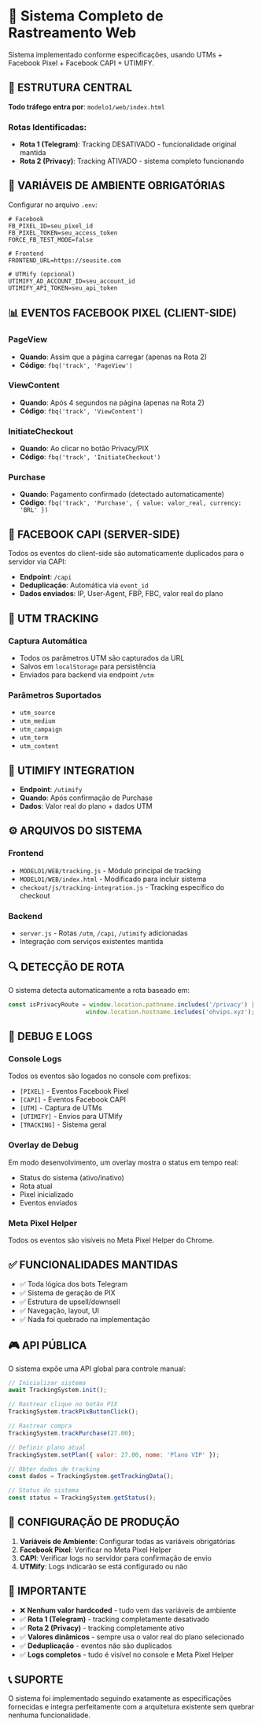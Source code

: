 # 🎯 Sistema Completo de Rastreamento Web

Sistema implementado conforme especificações, usando UTMs + Facebook Pixel + Facebook CAPI + UTIMIFY.

## 📍 ESTRUTURA CENTRAL

**Todo tráfego entra por**: `modelo1/web/index.html`

### Rotas Identificadas:
- **Rota 1 (Telegram)**: Tracking DESATIVADO - funcionalidade original mantida
- **Rota 2 (Privacy)**: Tracking ATIVADO - sistema completo funcionando

## 🔐 VARIÁVEIS DE AMBIENTE OBRIGATÓRIAS

Configurar no arquivo `.env`:

```env
# Facebook
FB_PIXEL_ID=seu_pixel_id
FB_PIXEL_TOKEN=seu_access_token
FORCE_FB_TEST_MODE=false

# Frontend
FRONTEND_URL=https://seusite.com

# UTMify (opcional)
UTIMIFY_AD_ACCOUNT_ID=seu_account_id
UTIMIFY_API_TOKEN=seu_api_token
```

## 📊 EVENTOS FACEBOOK PIXEL (CLIENT-SIDE)

### PageView
- **Quando**: Assim que a página carregar (apenas na Rota 2)
- **Código**: `fbq('track', 'PageView')`

### ViewContent
- **Quando**: Após 4 segundos na página (apenas na Rota 2)
- **Código**: `fbq('track', 'ViewContent')`

### InitiateCheckout
- **Quando**: Ao clicar no botão Privacy/PIX
- **Código**: `fbq('track', 'InitiateCheckout')`

### Purchase
- **Quando**: Pagamento confirmado (detectado automaticamente)
- **Código**: `fbq('track', 'Purchase', { value: valor_real, currency: 'BRL' })`

## 🚀 FACEBOOK CAPI (SERVER-SIDE)

Todos os eventos do client-side são automaticamente duplicados para o servidor via CAPI:

- **Endpoint**: `/capi`
- **Deduplicação**: Automática via `event_id`
- **Dados enviados**: IP, User-Agent, FBP, FBC, valor real do plano

## 🎯 UTM TRACKING

### Captura Automática
- Todos os parâmetros UTM são capturados da URL
- Salvos em `localStorage` para persistência
- Enviados para backend via endpoint `/utm`

### Parâmetros Suportados
- `utm_source`
- `utm_medium` 
- `utm_campaign`
- `utm_term`
- `utm_content`

## 💼 UTIMIFY INTEGRATION

- **Endpoint**: `/utimify`
- **Quando**: Após confirmação de Purchase
- **Dados**: Valor real do plano + dados UTM

## ⚙️ ARQUIVOS DO SISTEMA

### Frontend
- `MODELO1/WEB/tracking.js` - Módulo principal de tracking
- `MODELO1/WEB/index.html` - Modificado para incluir sistema
- `checkout/js/tracking-integration.js` - Tracking específico do checkout

### Backend
- `server.js` - Rotas `/utm`, `/capi`, `/utimify` adicionadas
- Integração com serviços existentes mantida

## 🔍 DETECÇÃO DE ROTA

O sistema detecta automaticamente a rota baseado em:

```javascript
const isPrivacyRoute = window.location.pathname.includes('/privacy') || 
                      window.location.hostname.includes('ohvips.xyz');
```

## 🧠 DEBUG E LOGS

### Console Logs
Todos os eventos são logados no console com prefixos:
- `[PIXEL]` - Eventos Facebook Pixel
- `[CAPI]` - Eventos Facebook CAPI  
- `[UTM]` - Captura de UTMs
- `[UTIMIFY]` - Envios para UTMify
- `[TRACKING]` - Sistema geral

### Overlay de Debug
Em modo desenvolvimento, um overlay mostra o status em tempo real:
- Status do sistema (ativo/inativo)
- Rota atual
- Pixel inicializado
- Eventos enviados

### Meta Pixel Helper
Todos os eventos são visíveis no Meta Pixel Helper do Chrome.

## ✅ FUNCIONALIDADES MANTIDAS

- ✅ Toda lógica dos bots Telegram
- ✅ Sistema de geração de PIX
- ✅ Estrutura de upsell/downsell  
- ✅ Navegação, layout, UI
- ✅ Nada foi quebrado na implementação

## 🎮 API PÚBLICA

O sistema expõe uma API global para controle manual:

```javascript
// Inicializar sistema
await TrackingSystem.init();

// Rastrear clique no botão PIX
TrackingSystem.trackPixButtonClick();

// Rastrear compra
TrackingSystem.trackPurchase(27.00);

// Definir plano atual
TrackingSystem.setPlan({ valor: 27.00, nome: 'Plano VIP' });

// Obter dados de tracking
const dados = TrackingSystem.getTrackingData();

// Status do sistema
const status = TrackingSystem.getStatus();
```

## 🔧 CONFIGURAÇÃO DE PRODUÇÃO

1. **Variáveis de Ambiente**: Configurar todas as variáveis obrigatórias
2. **Facebook Pixel**: Verificar no Meta Pixel Helper
3. **CAPI**: Verificar logs no servidor para confirmação de envio
4. **UTMify**: Logs indicarão se está configurado ou não

## 🚨 IMPORTANTE

- ❌ **Nenhum valor hardcoded** - tudo vem das variáveis de ambiente
- ✅ **Rota 1 (Telegram)** - tracking completamente desativado
- ✅ **Rota 2 (Privacy)** - tracking completamente ativo
- ✅ **Valores dinâmicos** - sempre usa o valor real do plano selecionado
- ✅ **Deduplicação** - eventos não são duplicados
- ✅ **Logs completos** - tudo é visível no console e Meta Pixel Helper

## 📞 SUPORTE

O sistema foi implementado seguindo exatamente as especificações fornecidas e integra perfeitamente com a arquitetura existente sem quebrar nenhuma funcionalidade.
